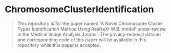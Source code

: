 # ChromosomeClusterIdentification

> This repository is for the paper named 'A Novel Chromosome Cluster Types Identification Method Using ResNeXt WSL model' under-review in the Medical Image Analysis Journal. The privacy-removal dataset and corresponding code of this paper will be available in this repository while this paper is accepted.
